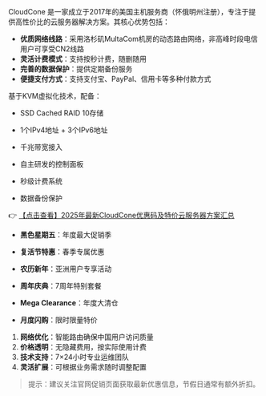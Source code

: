 
CloudCone 是一家成立于2017年的美国主机服务商（怀俄明州注册），专注于提供高性价比的云服务器解决方案。其核心优势包括：

- **优质网络线路**：采用洛杉矶MultaCom机房的动态路由网络，非高峰时段电信用户可享受CN2线路
- **灵活计费模式**：支持按秒计费，随删随用
- **完善的数据保护**：提供定期备份服务
- **便捷支付方式**：支持支付宝、PayPal、信用卡等多种付款方式


基于KVM虚拟化技术，配备：
- SSD Cached RAID 10存储
- 1个IPv4地址 + 3个IPv6地址
- 千兆带宽接入

- 自主研发的控制面板
- 秒级计费系统
- 数据备份保护

👉 [【点击查看】2025年最新CloudCone优惠码及特价云服务器方案汇总](https://bit.ly/Cloudcone)


- **黑色星期五**：年度最大促销季
- **复活节特惠**：春季专属优惠
- **农历新年**：亚洲用户专享活动

- **周年庆典**：7周年特别套餐
- **Mega Clearance**：年度大清仓
- **月度闪购**：限时限量特价


1. **网络优化**：智能路由确保中国用户访问质量
2. **价格透明**：无隐藏费用，按实际使用计费
3. **技术支持**：7×24小时专业运维团队
4. **灵活扩展**：可根据业务需求随时调整配置

> 提示：建议关注官网促销页面获取最新优惠信息，节假日通常有额外折扣。

